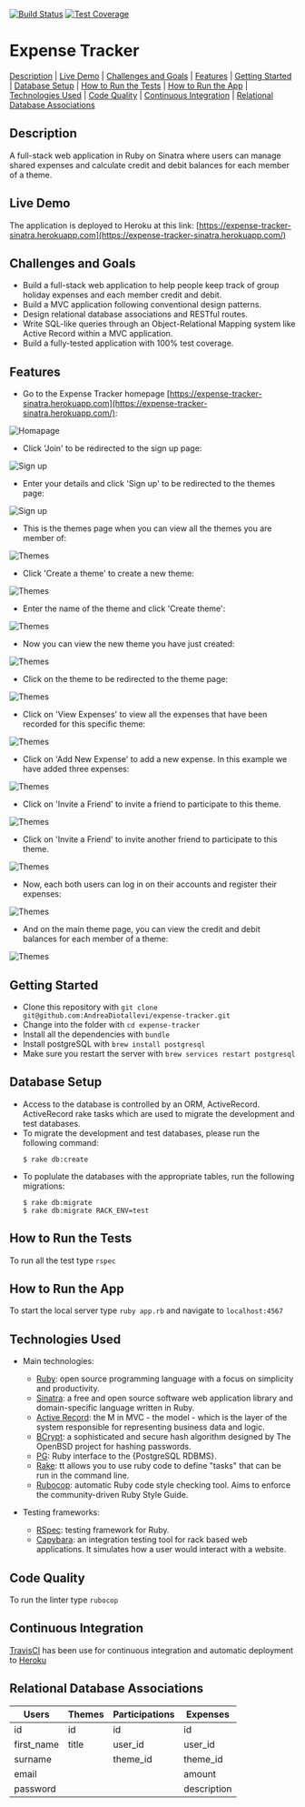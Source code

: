 [![Build Status](https://travis-ci.org/AndreaDiotallevi/expense-tracker.svg?branch=master)](https://travis-ci.org/AndreaDiotallevi/expense-tracker) [![Test Coverage](https://api.codeclimate.com/v1/badges/9797804d6b9a1b0e3c15/test_coverage)](https://codeclimate.com/github/AndreaDiotallevi/expense-tracker/test_coverage)</p>

# Expense Tracker

[Description](#description) | [Live Demo](#live-demo) | [Challenges and Goals](#challenges-and-goals) | [Features](#features) | [Getting Started](#getting-started) | [Database Setup](#database-setup) | [How to Run the Tests](#how-to-run-the-tests) | [How to Run the App](#how-to-run-the-app) | [Technologies Used](#technologies-used) | [Code Quality](#code-quality) | [Continuous Integration](#continuous-integration) | [Relational Database Associations](#relational-database-associations)

## Description

A full-stack web application in Ruby on Sinatra where users can manage shared expenses and calculate credit and debit balances for each member of a theme.

## Live Demo

The application is deployed to Heroku at this link: [https://expense-tracker-sinatra.herokuapp.com](https://expense-tracker-sinatra.herokuapp.com/)

## Challenges and Goals

* Build a full-stack web application to help people keep track of group holiday expenses and each member credit and debit.
* Build a MVC application following conventional design patterns.
* Design relational database associations and RESTful routes.
* Write SQL-like queries through an Object-Relational Mapping system like Active Record within a MVC application.
* Build a fully-tested application with 100% test coverage.

## Features

* Go to the Expense Tracker homepage [https://expense-tracker-sinatra.herokuapp.com](https://expense-tracker-sinatra.herokuapp.com/):

![Homapage](./images/1-homepage.png)

* Click 'Join' to be redirected to the sign up page:

![Sign up](./images/2-users-new.png)

* Enter your details and click 'Sign up' to be redirected to the themes page:

![Sign up](./images/3-users-new-complete.png)

* This is the themes page when you can view all the themes you are member of:

![Themes](./images/4-themes.png)

* Click 'Create a theme' to create a new theme:

![Themes](./images/5-themes-new.png)

* Enter the name of the theme and click 'Create theme':

![Themes](./images/6-themes-new-complete.png)

* Now you can view the new theme you have just created:

![Themes](./images/7-themes.png)

* Click on the theme to be redirected to the theme page:

![Themes](./images/8-themes-id.png)

* Click on 'View Expenses' to view all the expenses that have been recorded for this specific theme:

![Themes](./images/9-themes-expenses.png)

* Click on 'Add New Expense' to add a new expense. In this example we have added three expenses:

![Themes](./images/10-themes-expenses-complete.png)

* Click on 'Invite a Friend' to invite a friend to participate to this theme.

![Themes](./images/11-themes-2-users.png)

* Click on 'Invite a Friend' to invite another friend to participate to this theme.

![Themes](./images/12-themes-3-users.png)

* Now, each both users can log in on their accounts and register their expenses:

![Themes](./images/13-multiple-expenses.png)

* And on the main theme page, you can view the credit and debit balances for each member of a theme:

![Themes](./images/14-credit-and-debit.png)

## Getting Started

* Clone this repository with ```git clone git@github.com:AndreaDiotallevi/expense-tracker.git```
* Change into the folder with ```cd expense-tracker```
* Install all the dependencies with ```bundle```
* Install postgreSQL with ```brew install postgresql```
* Make sure you restart the server with ```brew services restart postgresql```

## Database Setup

* Access to the database is controlled by an ORM, ActiveRecord. ActiveRecord rake tasks which are used to migrate the development and test databases. 
* To migrate the development and test databases, please run the following command:
  ```
  $ rake db:create
  ```
* To poplulate the databases with the appropriate tables, run the following migrations:
  ```
  $ rake db:migrate
  $ rake db:migrate RACK_ENV=test
  ```
  
## How to Run the Tests

To run all the test type ```rspec```

## How to Run the App

To start the local server type ```ruby app.rb``` and navigate to ```localhost:4567```

## Technologies Used

- Main technologies:
  - [Ruby](https://www.ruby-lang.org/en/): open source programming language with a focus on simplicity and productivity.
  - [Sinatra](http://sinatrarb.com/): a free and open source software web application library and domain-specific language written in Ruby.
  - [Active Record](https://guides.rubyonrails.org/active_record_basics.html): the M in MVC - the model - which is the layer of the system responsible for representing business data and logic.
  - [BCrypt](https://rubygems.org/gems/bcrypt/versions/3.1.12): a sophisticated and secure hash algorithm designed by The OpenBSD project for hashing passwords.
  - [PG](https://rubygems.org/gems/pg/versions/0.18.4): Ruby interface to the {PostgreSQL RDBMS}.
  - [Rake](https://rubygems.org/gems/rake/versions/11.2.2): tt allows you to use ruby code to define "tasks" that can be run in the command line.
  - [Rubocop](https://rubygems.org/gems/rubocop/versions/0.39.0): automatic Ruby code style checking tool. Aims to enforce the community-driven Ruby Style Guide.
  
- Testing frameworks:
  - [RSpec](https://rspec.info/): testing framework for Ruby.
  - [Capybara](https://rubygems.org/gems/capybara/versions/2.7.1): an integration testing tool for rack based web applications. It simulates how a user would interact with a website.

## Code Quality

To run the linter type ```rubocop```

## Continuous Integration

[TravisCI](https://travis-ci.com/) has been use for continuous integration and automatic deployment to [Heroku](https://dashboard.heroku.com)

## Relational Database Associations

| Users      | Themes | Participations | Expenses    |
| ---------- | ------ | -------------- | ----------- |
| id         | id     | id             | id          |
| first_name | title  | user_id        | user_id     |
| surname    |        | theme_id       | theme_id    |
| email      |        |                | amount      |
| password   |        |                | description |
